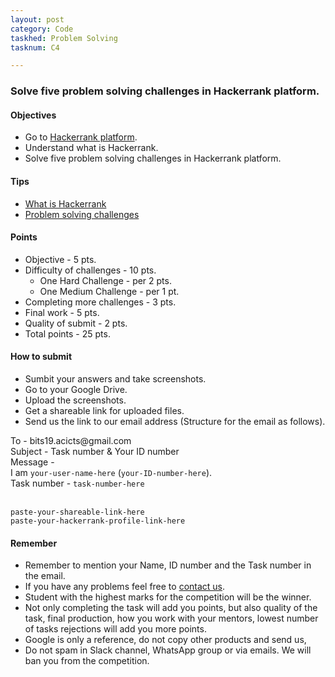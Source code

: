```yaml
---
layout: post
category: Code
taskhed: Problem Solving
tasknum: C4

---
```

### Solve five problem solving challenges in Hackerrank platform.


#### **Objectives**

- Go to [Hackerrank platform](https://www.hackerrank.com/dashboard).
- Understand what is Hackerrank.
- Solve five problem solving challenges in Hackerrank platform.

#### **Tips**

- [What is Hackerrank](https://www.youtube.com/watch?v=0UqtoGENX8M)
- [Problem solving challenges](https://www.hackerrank.com/domains/data-structures?filters%5Bstatus%5D%5B%5D=unsolved&badge_type=problem-solving)

#### **Points**

- Objective - 5 pts.
- Difficulty of challenges - 10 pts.
    - One Hard Challenge - per 2 pts.
    - One Medium Challenge - per 1 pt.
- Completing more challenges - 3 pts.
- Final work - 5 pts.
- Quality of submit - 2 pts.
- <div class="total">Total points - 25 pts.</div>

#### **How to submit**

- Sumbit your answers and take screenshots.
- Go to your Google Drive.
- Upload the screenshots.
- Get a shareable link for uploaded files.
- Send us the link to our email address (Structure for the email as follows).

<div class="highlightcode">
To - bits19.acicts@gmail.com
<br/>
Subject - Task number & Your ID number
<br/>
Message -
<br/>
I am <code>your-user-name-here</code> (<code>your-ID-number-here</code>).
<br/>
Task number - <code>task-number-here</code>
<br/><br/>

<code>paste-your-shareable-link-here</code><br/>
<code>paste-your-hackerrank-profile-link-here</code>
<br/>
</div>

#### **Remember**
- Remember to mention your Name, ID number and the Task number in the email.
- If you have any problems feel free to <a href="../contact.html" target="_blank">contact us</a>.
- Student with the highest marks for the competition will be the winner.
- Not only completing the task will add you points, but also quality of the task, final production, how you work with your mentors, lowest number of tasks rejections will add you more points.
- Google is only a reference, do not copy other products and send us,
- Do not spam in Slack channel, WhatsApp group or via emails. We will ban you from the competition.
